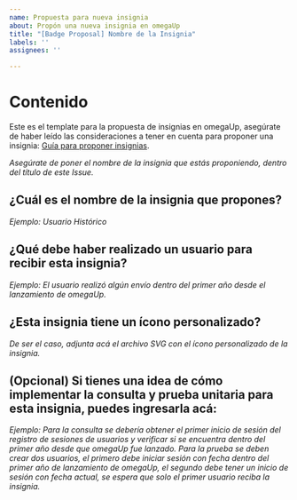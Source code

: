 ```yaml
---
name: Propuesta para nueva insignia
about: Propón una nueva insignia en omegaUp
title: "[Badge Proposal] Nombre de la Insignia"
labels: ''
assignees: ''

---
```


# Contenido

Este es el template para la propuesta de insignias en omegaUp, asegúrate de haber leído las consideraciones a tener en cuenta para proponer una insignia: [Guía para proponer insignias](https://blog.omegaup.com/guia-para-la-propuesta-de-insignias-en-omegaup/).

*Asegúrate de poner el nombre de la insignia que estás proponiendo, dentro del título de este Issue.*

## ¿Cuál es el nombre de la insignia que propones?
*Ejemplo: Usuario Histórico*

## ¿Qué debe haber realizado un usuario para recibir esta insignia?
*Ejemplo: El usuario realizó algún envío dentro del primer año desde el lanzamiento de omegaUp.*

## ¿Esta insignia tiene un ícono personalizado?
*De ser el caso, adjunta acá el archivo SVG con el ícono personalizado de la insignia.*

## (Opcional) Si tienes una idea de cómo implementar la consulta y prueba unitaria para esta insignia, puedes ingresarla acá:

*Ejemplo:
Para la consulta se debería obtener el primer inicio de sesión del registro de sesiones de usuarios y verificar si se encuentra dentro del primer año desde que omegaUp fue lanzado.
Para la prueba se deben crear dos usuarios, el primero debe iniciar sesión con fecha dentro del primer año de lanzamiento de omegaUp, el segundo debe tener un inicio de sesión con fecha actual, se espera que solo el primer usuario reciba la insignia.*
